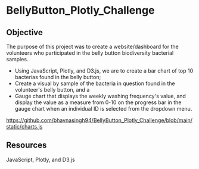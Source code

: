 # BellyButton_Plotly_Challenge

## Objective

The purpose of this project was to create a website/dashboard for the volunteers who participated in the belly button biodiversity bacterial samples. 
- Using JavaScript, Plotly, and D3.js, we are to create a bar chart of top 10 bacterias found in the belly button; 
- Create a visual by sample of the bacteria in question found in the volunteer's belly button, and a
- Gauge chart that displays the weekly washing frequency's value, and display the value as a measure from 0-10 on the progress bar in the gauge chart when an individual ID is selected from the dropdown menu.

https://github.com/bhavnasingh94/BellyButton_Plotly_Challenge/blob/main/static/charts.js 

## Resources

JavaScript, Plotly, and D3.js

